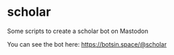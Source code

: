 # scholar
Some scripts to create a scholar bot on Mastodon

You can see the bot here: https://botsin.space/@scholar
